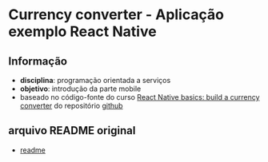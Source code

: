 # Currency converter - Aplicação exemplo React Native

## Informação

* **disciplina**: programação orientada a serviços
* **objetivo**: introdução da parte mobile
* baseado no código-fonte do curso [React Native basics: build a currency converter](https://learn.handlebarlabs.com/p/react-native-basics-build-a-currency-converter) do repositório [github](https://github.com/HandlebarLabs/currency-converter-starter)

## arquivo README original

* [readme](react-native-info)
